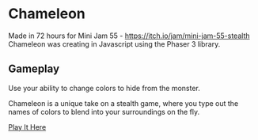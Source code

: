 # Chameleon

Made in 72 hours for Mini Jam 55 - https://itch.io/jam/mini-jam-55-stealth
Chameleon was creating in Javascript using the Phaser 3 library.

## Gameplay

Use your ability to change colors to hide from the monster.

Chameleon is a unique take on a stealth game, where you type out the names of colors to blend into your surroundings on the fly.

[Play It Here](https://bluegreenwizard.itch.io/chameleon)